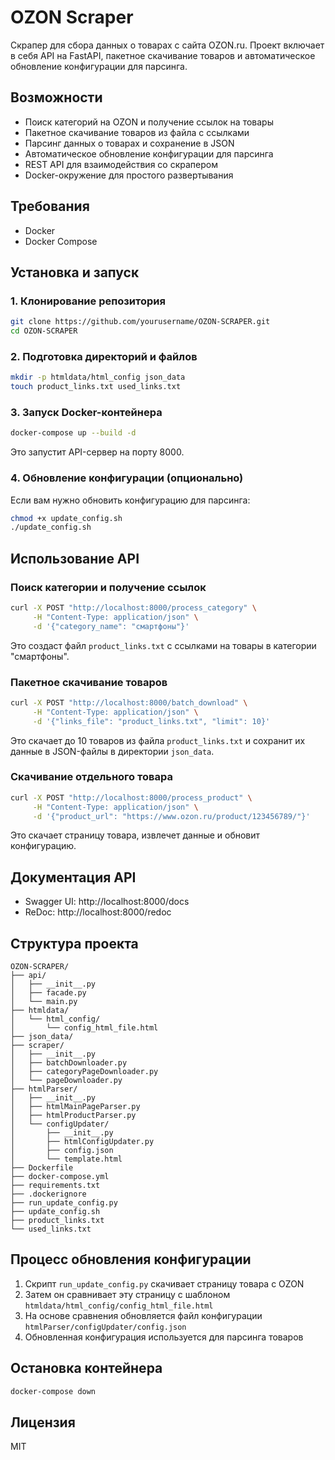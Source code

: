 # OZON Scraper

Скрапер для сбора данных о товарах с сайта OZON.ru. Проект включает в себя API на FastAPI, пакетное скачивание товаров и автоматическое обновление конфигурации для парсинга.

## Возможности

- Поиск категорий на OZON и получение ссылок на товары
- Пакетное скачивание товаров из файла с ссылками
- Парсинг данных о товарах и сохранение в JSON
- Автоматическое обновление конфигурации для парсинга
- REST API для взаимодействия со скрапером
- Docker-окружение для простого развертывания

## Требования

- Docker
- Docker Compose

## Установка и запуск

### 1. Клонирование репозитория
```bash
git clone https://github.com/yourusername/OZON-SCRAPER.git
cd OZON-SCRAPER
```

### 2. Подготовка директорий и файлов
```bash
mkdir -p htmldata/html_config json_data
touch product_links.txt used_links.txt
```

### 3. Запуск Docker-контейнера
```bash
docker-compose up --build -d
```
Это запустит API-сервер на порту 8000.

### 4. Обновление конфигурации (опционально)
Если вам нужно обновить конфигурацию для парсинга:
```bash
chmod +x update_config.sh
./update_config.sh
```

## Использование API

### Поиск категории и получение ссылок
```bash
curl -X POST "http://localhost:8000/process_category" \
     -H "Content-Type: application/json" \
     -d '{"category_name": "смартфоны"}'
```
Это создаст файл `product_links.txt` с ссылками на товары в категории "смартфоны".

### Пакетное скачивание товаров
```bash
curl -X POST "http://localhost:8000/batch_download" \
     -H "Content-Type: application/json" \
     -d '{"links_file": "product_links.txt", "limit": 10}'
```
Это скачает до 10 товаров из файла `product_links.txt` и сохранит их данные в JSON-файлы в директории `json_data`.

### Скачивание отдельного товара
```bash
curl -X POST "http://localhost:8000/process_product" \
     -H "Content-Type: application/json" \
     -d '{"product_url": "https://www.ozon.ru/product/123456789/"}'
```
Это скачает страницу товара, извлечет данные и обновит конфигурацию.

## Документация API

- Swagger UI: http://localhost:8000/docs
- ReDoc: http://localhost:8000/redoc

## Структура проекта

```
OZON-SCRAPER/
├── api/
│   ├── __init__.py
│   ├── facade.py
│   └── main.py
├── htmldata/
│   └── html_config/
│       └── config_html_file.html
├── json_data/
├── scraper/
│   ├── __init__.py
│   ├── batchDownloader.py
│   ├── categoryPageDownloader.py
│   └── pageDownloader.py
├── htmlParser/
│   ├── __init__.py
│   ├── htmlMainPageParser.py
│   ├── htmlProductParser.py
│   └── configUpdater/
│       ├── __init__.py
│       ├── htmlConfigUpdater.py
│       ├── config.json
│       └── template.html
├── Dockerfile
├── docker-compose.yml
├── requirements.txt
├── .dockerignore
├── run_update_config.py
├── update_config.sh
├── product_links.txt
└── used_links.txt
```

## Процесс обновления конфигурации

1. Скрипт `run_update_config.py` скачивает страницу товара с OZON
2. Затем он сравнивает эту страницу с шаблоном `htmldata/html_config/config_html_file.html`
3. На основе сравнения обновляется файл конфигурации `htmlParser/configUpdater/config.json`
4. Обновленная конфигурация используется для парсинга товаров

## Остановка контейнера

```bash
docker-compose down
```

## Лицензия

MIT 
